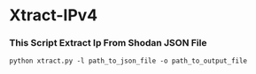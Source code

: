 # Xtract-IPv4
### This Script Extract Ip From Shodan JSON File

``` shell script
python xtract.py -l path_to_json_file -o path_to_output_file
```
